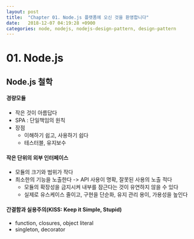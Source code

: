 ```yaml
---
layout: post
title:  "Chapter 01. Node.js 플랫폼에 오신 것을 환영합니다"
date:   2018-12-07 04:19:28 +0900
categories: node, nodejs, nodejs-design-pattern, design-pattern
---
```

# 01. Node.js

## Node.js 철학
#### 경량모듈
* 작은 것이 아름답다
* SPA : 단일책임의 원칙
* 장점
  - 이해하기 쉽고, 사용하기 쉽다
  - 테스터블, 유지보수

#### 작은 단위의 외부 인터페이스
* 모듈의 크기와 범위가 작다
* 최소한의 기능을 노출한다 -> API 사용이 명확, 잘못된 사용의 노출 적다
  - 모듈의 확장성을 금지시켜 내부를 잠근다는 것이 유연하지 않을 수 있다
  - 실제로 유스케이스 줄이고, 구현을 단순화, 유지 관리 용이, 가용성을 높인다

#### 간결함과 실용주의(KISS: Keep it Simple, Stupid)
* function, closures, object literal
* singleton, decorator 
